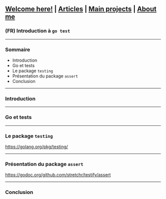 ## [Welcome here!](https://vpenando.github.io) | [Articles](https://vpenando.github.io/articles.html) | [Main projects](https://vpenando.github.io/projects.html) | [About me](https://vpenando.github.io/about.html)

### (FR) Introduction à `go test`

---

### Sommaire
* Introduction
* Go et tests
* Le package `testing`
* Présentation du package `assert`
* Conclusion

---

### Introduction

---

### Go et tests

---

### Le package `testing`

https://golang.org/pkg/testing/

---

### Présentation du package `assert`

https://godoc.org/github.com/stretchr/testify/assert

---

### Conclusion
